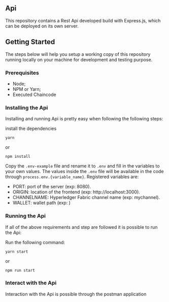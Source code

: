 ## Api
This repository contains a Rest Api developed build with Express.js, which can be deployed on its own server.

## Getting Started
The steps below will help you setup a working copy of this repository running locally on your machine for development and testing purpose.

### Prerequisites
- Node;
- NPM or Yarn;
- Executed Chaincode

### Installing the Api 
Installing and running Api is pretty easy when following the following steps:

install the dependencies
```
yarn
```
or
```
npm install
```
Copy the `.env-example` file and rename it to `.env` and fill in the variables to your own values. The values inside the `.env` file will be available in the code through `process.env.{variable_name}`. Registered variables are:
- PORT: port of the server (exp: 8080).
- ORIGIN: location of the frontend (exp: http://localhost:3000).
- CHANNELNAME: Hyperledger Fabric channel name (exp: mychannel).
- WALLET: wallet path (exp: )

### Running the Api
If all of the above requirements and step are followed it is possible to run the Api:

Run the following command:
```
yarn start
```
or
```
npm run start
```
### Interact with the Api

Interaction with the Api is possible through the postman application
